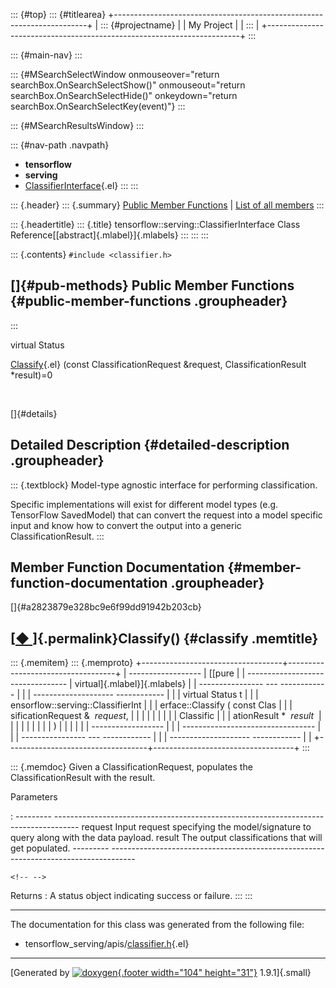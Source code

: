 ::: {#top}
::: {#titlearea}
+-----------------------------------------------------------------------+
| ::: {#projectname}                                                    |
| My Project                                                            |
| :::                                                                   |
+-----------------------------------------------------------------------+
:::

::: {#main-nav}
:::

::: {#MSearchSelectWindow onmouseover="return searchBox.OnSearchSelectShow()" onmouseout="return searchBox.OnSearchSelectHide()" onkeydown="return searchBox.OnSearchSelectKey(event)"}
:::

::: {#MSearchResultsWindow}
:::

::: {#nav-path .navpath}
-   **tensorflow**
-   **serving**
-   [ClassifierInterface](classtensorflow_1_1serving_1_1ClassifierInterface.html){.el}
:::
:::

::: {.header}
::: {.summary}
[Public Member Functions](#pub-methods) \| [List of all
members](classtensorflow_1_1serving_1_1ClassifierInterface-members.html)
:::

::: {.headertitle}
::: {.title}
tensorflow::serving::ClassifierInterface Class
Reference[[abstract]{.mlabel}]{.mlabels}
:::
:::
:::

::: {.contents}
`#include <classifier.h>`

[]{#pub-methods} Public Member Functions {#public-member-functions .groupheader}
----------------------------------------
:::

virtual Status 

[Classify](classtensorflow_1_1serving_1_1ClassifierInterface.html#a2823879e328bc9e6f99dd91942b203cb){.el}
(const ClassificationRequest &request, ClassificationResult \*result)=0

 

[]{#details}

Detailed Description {#detailed-description .groupheader}
--------------------

::: {.textblock}
Model-type agnostic interface for performing classification.

Specific implementations will exist for different model types (e.g.
TensorFlow SavedModel) that can convert the request into a model
specific input and know how to convert the output into a generic
ClassificationResult.
:::

Member Function Documentation {#member-function-documentation .groupheader}
-----------------------------

[]{#a2823879e328bc9e6f99dd91942b203cb}

[[◆ ](#a2823879e328bc9e6f99dd91942b203cb)]{.permalink}Classify() {#classify .memtitle}
----------------------------------------------------------------

::: {.memitem}
::: {.memproto}
+-----------------------------------+-----------------------------------+
|   ------------------              | [[pure                            |
| --------------------------------- | virtual]{.mlabel}]{.mlabels}      |
| ---------------- --- ------------ |                                   |
| -------------------- ------------ |                                   |
|   virtual Status t                |                                   |
| ensorflow::serving::ClassifierInt |                                   |
| erface::Classify   (   const Clas |                                   |
| sificationRequest &    *request*, |                                   |
|                                   |                                   |
|                                   |                                   |
|                         Classific |                                   |
| ationResult \*          *result*  |                                   |
|                                   |                                   |
|                                   |                                   |
|                              )    |                                   |
|                                   |                                   |
|   ------------------              |                                   |
| --------------------------------- |                                   |
| ---------------- --- ------------ |                                   |
| -------------------- ------------ |                                   |
+-----------------------------------+-----------------------------------+
:::

::: {.memdoc}
Given a ClassificationRequest, populates the ClassificationResult with
the result.

Parameters

:   --------- ------------------------------------------------------------------------------------
      request   Input request specifying the model/signature to query along with the data payload.
      result    The output classifications that will get populated.
      --------- ------------------------------------------------------------------------------------

```{=html}
<!-- -->
```

Returns
:   A status object indicating success or failure.
:::
:::

------------------------------------------------------------------------

The documentation for this class was generated from the following file:

-   tensorflow\_serving/apis/[classifier.h](apis_2classifier_8h_source.html){.el}

------------------------------------------------------------------------

[Generated by [![doxygen](doxygen.svg){.footer width="104"
height="31"}](https://www.doxygen.org/index.html) 1.9.1]{.small}
